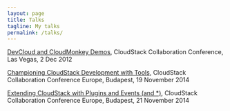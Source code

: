 ```yaml
---
layout: page
title: Talks
tagline: My talks
permalink: /talks/
---
```


[DevCloud and CloudMonkey Demos](/files/talks/ccc12-devcloud+cloudmonkey.pdf), CloudStack Collaboration Conference, Las Vegas, 2 Dec 2012

[Championing CloudStack Development with Tools](/files/talks/ccceu14-tools.pdf), CloudStack Collaboration Conference Europe, Budapest, 19 November 2014

[Extending CloudStack with Plugins and Events (and *)](/files/talks/ccceu14-extending-cloudstack.pdf), CloudStack Collaboration Conference Europe, Budapest, 21 November 2014
